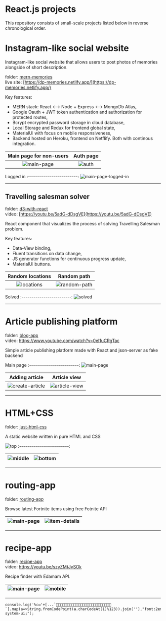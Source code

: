 # React.js projects
This repository consists of small-scale projects listed below in reverse chronological order.


# Instagram-like social website

Instagram-like social website that allows users to post photos of memories alongside of short description.

folder: [mern-memories](mern-memories)  
live site: [https://dp-memories.netlify.app/](https://dp-memories.netlify.app/)

Key features:
- MERN stack: React <--> Node + Express <--> MongoDb Atlas,
- Google Oauth + JWT token authentication and authorization for protected routes,
- Bcrypt encrypted password storage in cloud database,
- Local Storage and Redux for frontend global state,
- MaterialUI with focus on mobile responsiveness,
- Backend hosted on Heroku, frontend on Netflify. Both with continous integration.


Main page for non-users | Auth page
:-------------------------:|:-------------------------:
![main-page](./mern-memories/screenshots/main-page.jpg)  |  ![auth](./mern-memories/screenshots/auth.jpg)

Logged in
:-------------------------:
![main-page-logged-in](./mern-memories/screenshots/main-page-logged-in.jpg)

---

## Travelling salesman solver

folder: [d3-with-react](d3-with-react)  
video: [https://youtu.be/5adG-dDsgVE](https://youtu.be/5adG-dDsgVE)

React component that visualizes the process of solving Travelling Salesman problem.

Key features:
- Data-View binding,
- Fluent transitions on data change,
- JS generator functions for continuous progress update,
- MaterialUI buttons.

Random locations | Random path
:-------------------------:|:-------------------------:
![locations](./d3-with-react/screenshots/0.jpg)  |  ![random-path](./d3-with-react/screenshots/1.jpg)

Solved
:-------------------------:
![solved](./d3-with-react/screenshots/2.jpg)

---

# Article publishing platform

folder: [blog-app](blog-app)  
video: https://www.youtube.com/watch?v=0el1uCRgTac

Simple article publishing platform made with React and json-server as fake backend


Main page
:-------------------------:
![main-page](./blog-app/screenshots/main-page.png)

Adding article           |  Article view 
:-------------------------:|:-------------------------:
![create-article](./blog-app/screenshots/create-article.jpg)  |  ![article-view](./blog-app/screenshots/article-view.jpg)

---

# HTML+CSS

folder: [just-html-css](just-html-css)

A static website written in pure HTML and CSS

![top](./just-html-css/screenshots/1.jpg)
:-------------------------:

![middle](./just-html-css/screenshots/2.jpg) |  ![bottom](./just-html-css/screenshots/3.jpg)
:-------------------------:|:-------------------------:

---

# routing-app

folder: [routing-app](routing-app)

Browse latest Fortnite items using free Fotnite API

![main-page](./routing-app/screenshots/main-page.jpg)  |  ![item-details](./routing-app/screenshots/item-details.jpg)
:-------------------------:|:-------------------------:

---

# recipe-app

folder: [recipe-app](recipe-app)  
video: https://youtu.be/szyZMtJvSOk

Recipe finder with Edamam API.

![main-page](./recipe-app/screenshots/main-page.jpg)  |  ![mobile](./recipe-app/screenshots/mobile.jpg)
:-------------------------:|:-------------------------:

---

```
console.log('%c✉'+[...`🍔🍑🍧🍙🍔🍠🍙🍕🍓🍘🍟🍤🍑🎤🎢🌰🍗🍝🍑🍙🍜🐼🍓🍟🍝
`].map(a=>String.fromCodePoint(a.charCodeAt(1)%123)).join(''),"font:2em system-ui;"); 
```
